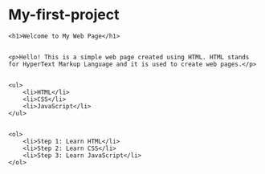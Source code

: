 # My-first-project
<!DOCTYPE html>
<html>
<head>
    <title>My First Web Page</title>
</head>
<body>
    
    <h1>Welcome to My Web Page</h1>

   
    <p>Hello! This is a simple web page created using HTML. HTML stands for HyperText Markup Language and it is used to create web pages.</p>

  
    <ul>
        <li>HTML</li>
        <li>CSS</li>
        <li>JavaScript</li>
    </ul>

    
    <ol>
        <li>Step 1: Learn HTML</li>
        <li>Step 2: Learn CSS</li>
        <li>Step 3: Learn JavaScript</li>
    </ol>
</body>
</html>
